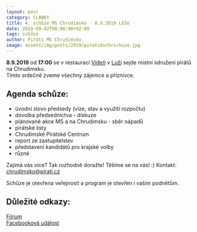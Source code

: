```yaml
---
layout: post
category: CLANKY
title: 4. schůze MS Chrudimsko - 8.9.2019 Lůže 
date: 2019-09-02T00:00:00+02:00
tags: schůze
author: Piráti MS Chrudimsko
image: assets/img/posts/2019/piratimschrschuze.jpg
---
```

**8.9.2019** od **17:00** se v restauraci [Vídeň](http://restauraceviden.cz/) v [Luži](https://en.mapy.cz/zakladni?x=16.0290522&y=49.8935152&z=19&source=addr&id=9621835) sejde místní sdružení pirátů na Chrudimsku.  
Tímto srdečně zveme všechny zájemce a příznivce.

Agenda schůze:
-------------

* úvodní slovo předsedy (vize, stav a využití rozpočtu)
* dovolba předsednictva - diskuze
* plánované akce MS a na Chrudimsku - sběr nápadů
* pirátské listy
* Chrudimské Pirátské Centrum
* report ze zastupitelstev
* představení kandidátů pro krajské volby
* různé


Zajímá vás více? Tak rozhodně doražte! Těšíme se na vás! :)
Kontakt: chrudimsko@pirati.cz

Schůze je otevřena veřejnosti a program je otevřen i vašim podnětům.

Důležité odkazy:
----------------
[Fórum](https://forum.pirati.cz/viewtopic.php?p=633656#p633656)  
[Facebooková událost]()
